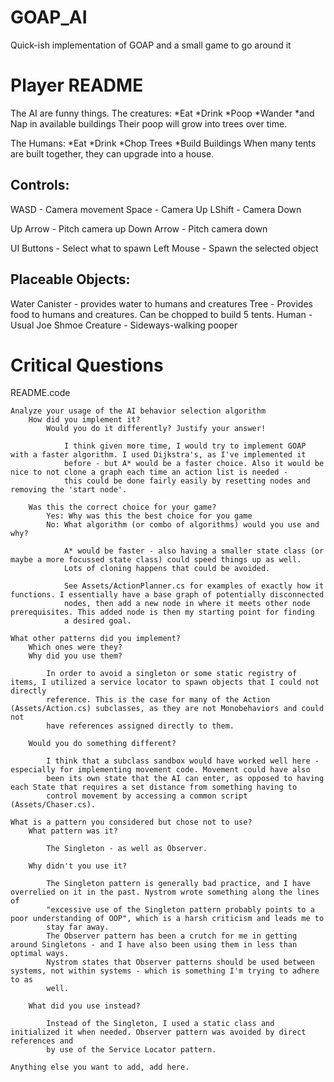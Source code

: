 # GOAP_AI
Quick-ish implementation of GOAP and a small game to go around it

# Player README

The AI are funny things.
The creatures: 
	*Eat
	*Drink
	*Poop
	*Wander
	*and Nap in available buildings
	Their poop will grow into trees over time.

The Humans:
	*Eat
	*Drink
	*Chop Trees
	*Build Buildings
	When many tents are built together, they can upgrade into a house.



## Controls:

WASD   - Camera movement
Space  - Camera Up
LShift - Camera Down
	
Up Arrow   - Pitch camera up
Down Arrow - Pitch camera down
	
UI Buttons - Select what to spawn
Left Mouse - Spawn the selected object
	
	
## Placeable Objects:

Water Canister - provides water to humans and creatures
Tree - Provides food to humans and creatures. Can be chopped to build 5 tents.
Human - Usual Joe Shmoe
Creature - Sideways-walking pooper
  

# Critical Questions
README.code


    Analyze your usage of the AI behavior selection algorithm
        How did you implement it?
            Would you do it differently? Justify your answer!
			
				I think given more time, I would try to implement GOAP with a faster algorithm. I used Dijkstra's, as I've implemented it
				before - but A* would be a faster choice. Also it would be nice to not clone a graph each time an action list is needed - 
				this could be done fairly easily by resetting nodes and removing the 'start node'.
			
        Was this the correct choice for your game?
            Yes: Why was this the best choice for you game
            No: What algorithm (or combo of algorithms) would you use and why?
				
				A* would be faster - also having a smaller state class (or maybe a more focussed state class) could speed things up as well.
				Lots of cloning happens that could be avoided.
				
				See Assets/ActionPlanner.cs for examples of exactly how it functions. I essentially have a base graph of potentially disconnected
				nodes, then add a new node in where it meets other node prerequisites. This added node is then my starting point for finding
				a desired goal.
			
    What other patterns did you implement?
        Which ones were they?
        Why did you use them?
			
			In order to avoid a singleton or some static registry of items, I utilized a service locator to spawn objects that I could not directly
			reference. This is the case for many of the Action (Assets/Action.cs) subclasses, as they are not Monobehaviors and could not
			have references assigned directly to them.
			
        Would you do something different?
		
			I think that a subclass sandbox would have worked well here - especially for implementing movement code. Movement could have also
			been its own state that the AI can enter, as opposed to having each State that requires a set distance from something having to
			control movement by accessing a common script (Assets/Chaser.cs).
		
    What is a pattern you considered but chose not to use?
        What pattern was it?
			
			The Singleton - as well as Observer.
		
        Why didn't you use it?
		
			The Singleton pattern is generally bad practice, and I have overrelied on it in the past. Nystrom wrote something along the lines of
			"excessive use of the Singleton pattern probably points to a poor understanding of OOP", which is a harsh criticism and leads me to
			stay far away.
			The Observer pattern has been a crutch for me in getting around Singletons - and I have also been using them in less than optimal ways.
			Nystrom states that Observer patterns should be used between systems, not within systems - which is something I'm trying to adhere to as
			well.
		
        What did you use instead?
		
			Instead of the Singleton, I used a static class and initialized it when needed. Observer pattern was avoided by direct references and 
			by use of the Service Locator pattern.
		
    Anything else you want to add, add here.
